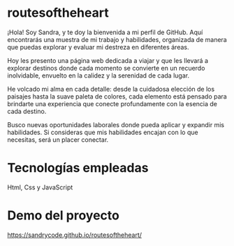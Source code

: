 # routesoftheheart

¡Hola! Soy Sandra, y te doy la bienvenida a mi perfil de GitHub. Aquí encontrarás una muestra de mi trabajo y habilidades, organizada de manera que puedas explorar y evaluar mi destreza en diferentes áreas.

Hoy les presento una página web dedicada a viajar y que les llevará a explorar destinos donde cada momento se convierte en un recuerdo inolvidable, envuelto en la calidez y la serenidad de cada lugar.

He volcado mi alma en cada detalle: desde la cuidadosa elección de los paisajes hasta la suave paleta de colores, cada elemento está pensado para brindarte una experiencia que conecte profundamente con la esencia de cada destino.

Busco nuevas oportunidades laborales donde pueda aplicar y expandir mis habilidades. Si consideras que mis habilidades encajan con lo que necesitas, será un placer conectar.

# Tecnologías empleadas
Html, Css y JavaScript

# Demo del proyecto
https://sandrycode.github.io/routesoftheheart/
